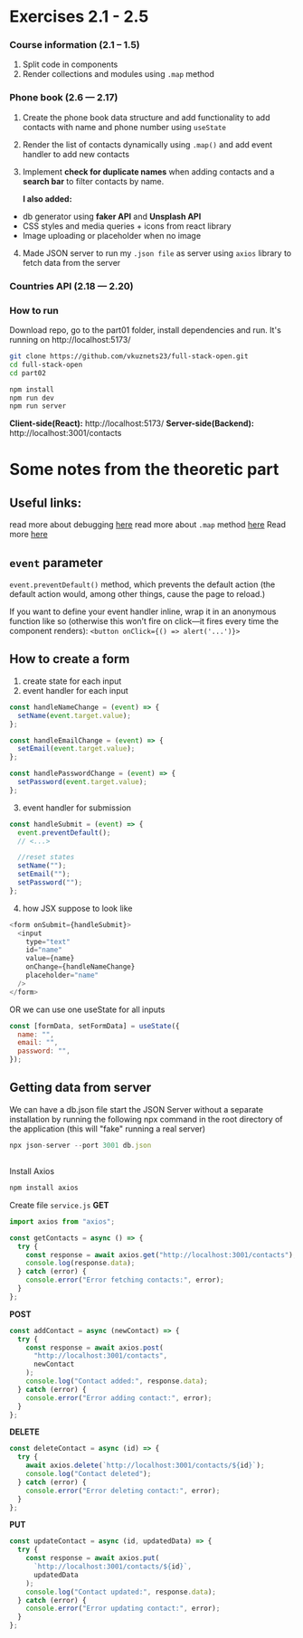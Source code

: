 # Exercises 2.1 - 2.5

### Course information (2.1 – 1.5)

1. Split code in components
2. Render collections and modules using `.map` method

### Phone book (2.6 — 2.17)

1. Create the phone book data structure and add functionality to add contacts with name and phone number using `useState`
2. Render the list of contacts dynamically using `.map()` and add event handler to add new contacts
3. Implement **check for duplicate names** when adding contacts and a **search bar** to filter contacts by name.

   **I also added:**

- db generator using **faker API** and **Unsplash API**
- CSS styles and media queries + icons from react library
- Image uploading or placeholder when no image

4. Made JSON server to run my `.json file` as server using `axios` library to fetch data from the server

### Countries API (2.18 — 2.20)

### How to run

Download repo, go to the part01 folder, install dependencies and run. It's running on http://localhost:5173/

```bash
git clone https://github.com/vkuznets23/full-stack-open.git
cd full-stack-open
cd part02
```

```bash
npm install
npm run dev
npm run server
```

**Client-side(React):** http://localhost:5173/
**Server-side(Backend):** http://localhost:3001/contacts

# Some notes from the theoretic part

## Useful links:

read more about debugging [here](https://developer.chrome.com/docs/devtools/javascript)
read more about `.map` method [here](https://react.dev/learn/preserving-and-resetting-state#option-2-resetting-state-with-a-key)
Read more [here](https://react.dev/learn/responding-to-events)

## `event` parameter

`event.preventDefault()` method, which prevents the default action (the default action would, among other things, cause the page to reload.)

If you want to define your event handler inline, wrap it in an anonymous function like so (otherwise this won’t fire on click—it fires every time the component renders):
`<button onClick={() => alert('...')}>`

## How to create a form

1. create state for each input
2. event handler for each input

```js
const handleNameChange = (event) => {
  setName(event.target.value);
};

const handleEmailChange = (event) => {
  setEmail(event.target.value);
};

const handlePasswordChange = (event) => {
  setPassword(event.target.value);
};
```

3. event handler for submission

```js
const handleSubmit = (event) => {
  event.preventDefault();
  // <...>

  //reset states
  setName("");
  setEmail("");
  setPassword("");
};
```

4. how JSX suppose to look like

```js
<form onSubmit={handleSubmit}>
  <input
    type="text"
    id="name"
    value={name}
    onChange={handleNameChange}
    placeholder="name"
  />
</form>
```

OR we can use one useState for all inputs

```js
const [formData, setFormData] = useState({
  name: "",
  email: "",
  password: "",
});
```

## Getting data from server

We can have a db.json file start the JSON Server without a separate installation by running the following npx command in the root directory of the application (this will "fake" running a real server)

```js
npx json-server --port 3001 db.json
```

##

Install Axios

```bash
npm install axios
```

Create file `service.js`
**GET**

```js
import axios from "axios";

const getContacts = async () => {
  try {
    const response = await axios.get("http://localhost:3001/contacts");
    console.log(response.data);
  } catch (error) {
    console.error("Error fetching contacts:", error);
  }
};
```

**POST**

```js
const addContact = async (newContact) => {
  try {
    const response = await axios.post(
      "http://localhost:3001/contacts",
      newContact
    );
    console.log("Contact added:", response.data);
  } catch (error) {
    console.error("Error adding contact:", error);
  }
};
```

**DELETE**

```js
const deleteContact = async (id) => {
  try {
    await axios.delete(`http://localhost:3001/contacts/${id}`);
    console.log("Contact deleted");
  } catch (error) {
    console.error("Error deleting contact:", error);
  }
};
```

**PUT**

```js
const updateContact = async (id, updatedData) => {
  try {
    const response = await axios.put(
      `http://localhost:3001/contacts/${id}`,
      updatedData
    );
    console.log("Contact updated:", response.data);
  } catch (error) {
    console.error("Error updating contact:", error);
  }
};
```
